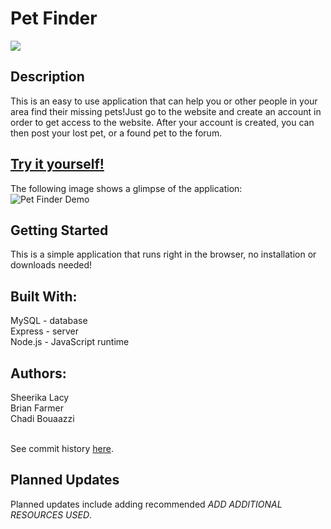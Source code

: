 # Pet Finder
<a href="https://github.com/skoob126/Pet-Finder/graphs/contributors">
  <img src="https://contributors-img.web.app/image?repo=skoob126/Pet-Finder" />
</a>

## Description

This is an easy to use application that can help you or other people in your area find their missing pets!Just go to the website and create an account in order to get access to the website. After your account is created, you can then post your lost pet, or a found pet to the forum. 


## [Try it yourself!](https://pet-finder111.herokuapp.com/)
The following image shows a glimpse of the application: <br>
![Pet Finder Demo](./public/assets/petfinder.gif)

## Getting Started
This is a simple application that runs right in the browser, no installation or downloads needed!

## Built With:
MySQL - database<br>
Express - server<br>
Node.js - JavaScript runtime

## Authors:
Sheerika Lacy <br>
Brian Farmer<br>
Chadi Bouaazzi<br>
<br>

See commit history [here](https://github.com/skoob126/Pet-Finder/graphs/contributors).
## Planned Updates
Planned updates include adding recommended *ADD ADDITIONAL RESOURCES USED*.
